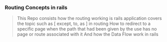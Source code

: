 ### Routing Concepts in rails 
> This Repo consists how the routing working is rails application
> covers the topic such as [ except, to, as ] in routing 
> How to redirect to a specific page when the path that had been given by the use has no page or route associated with it
> And how the Data Flow work in rails
